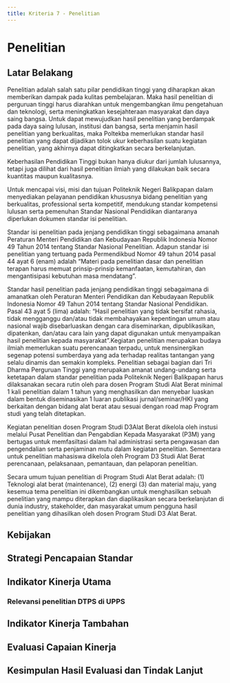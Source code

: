 ```yaml
---
title: Kriteria 7 - Penelitian
---
```


# Penelitian

<!--@include: ../penilaian/48.md-->

## Latar Belakang

<!--@include: ../panduan/iii-d-7-1.md-->

Penelitian adalah salah satu pilar pendidikan tinggi yang diharapkan akan memberikan dampak pada kulitas pembelajaran. Maka hasil penelitian di perguruan tinggi harus diarahkan untuk mengembangkan ilmu pengetahuan dan teknologi, serta meningkatkan kesejahteraan masyarakat dan daya saing bangsa. Untuk dapat mewujudkan hasil penelitian yang berdampak pada daya saing lulusan, institusi dan bangsa, serta menjamin hasil penelitian yang berkualitas, maka Poltekba memerlukan standar hasil penelitian yang dapat dijadikan tolok ukur keberhasilan suatu kegiatan penelitian, yang akhirnya dapat ditingkatkan secara berkelanjutan.

Keberhasilan Pendidikan Tinggi bukan hanya diukur dari jumlah lulusannya, tetapi juga dilihat dari hasil penelitian ilmiah yang dilakukan baik secara kuantitas maupun kualitasnya.

Untuk mencapai visi, misi dan tujuan Politeknik Negeri Balikpapan dalam menyediakan pelayanan pendidikan khususnya bidang penelitian yang berkualitas, professional serta kompetitif, mendukung standar kompetensi lulusan serta pemenuhan Standar Nasional Pendidikan diantaranya diperlukan dokumen standar isi penelitian.

Standar isi penelitian pada jenjang pendidikan tinggi sebagaimana amanah Peraturan Menteri Pendidikan dan Kebudayaan Republik Indonesia Nomor 49 Tahun 2014 tentang Standar Nasional Penelitian. Adapun standar isi penelitian yang tertuang pada Permendikbud Nomor 49 tahun 2014 pasal 44 ayat 6 (enam) adalah “Materi pada penelitian dasar dan penelitian terapan harus memuat prinsip-prinsip kemanfaatan, kemutahiran, dan mengantisipasi kebutuhan masa mendatang”.

Standar hasil penelitian pada jenjang pendidikan tinggi sebagaimana di amanatkan oleh Peraturan Menteri Pendidikan dan Kebudayaan Republik Indonesia Nomor 49 Tahun 2014 tentang Standar Nasional Pendidikan. Pasal 43 ayat 5 (lima) adalah: “Hasil penelitian yang tidak bersifat rahasia, tidak mengganggu dan/atau tidak membahayakan kepentingan umum atau nasional wajib disebarluaskan dengan cara diseminarkan, dipublikasikan, dipatenkan, dan/atau cara lain yang dapat digunakan untuk menyampaikan hasil penelitian kepada masyarakat”.Kegiatan penelitian merupakan budaya ilmiah memerlukan suatu perencanaan terpadu, untuk mensinergikan segenap potensi sumberdaya yang ada terhadap realitas tantangan yang selalu dinamis dan semakin kompleks. Penelitian sebagai bagian dari Tri Dharma Perguruan Tinggi yang merupakan amanat undang-undang serta ketetapan dalam standar penelitian pada Politeknik Negeri Balikpapan harus dilaksanakan secara rutin oleh para dosen Program Studi Alat Berat minimal 1 kali penelitian dalam 1 tahun yang menghasilkan dan menyebar luaskan dalam bentuk diseminasikan 1 luaran publikasi jurnal/seminar/HKI yang berkaitan dengan bidang alat berat atau sesuai dengan road map Program studi yang telah ditetapkan.

Kegiatan penelitian dosen Program Studi D3Alat Berat dikelola oleh instusi melalui Pusat Penelitian dan Pengabdian Kepada Masyarakat (P3M) yang bertugas untuk memfasiltasi dalam hal administrasi serta pengawasan dan pengendalian serta penjaminan mutu dalam kegiatan penelitian. Sementara untuk penelitian mahasiswa dikelola oleh Program D3 Studi Alat Berat perencanaan, pelaksanaan, pemantauan, dan pelaporan penelitian.

Secara umum tujuan penelitian di Program Studi Alat Berat adalah: (1) Teknologi alat berat (maintenance), (2) energi (3) dan material maju, yang kesemua tema penelitian ini dikembangkan untuk menghasilkan sebuah penelitian yang mampu diterapkan dan diaplikasikan secara berkelanjutan di dunia industry, stakeholder, dan masyarakat umum pengguna hasil
penelitian yang dihasilkan oleh dosen Program Studi D3 Alat Berat.

## Kebijakan

<!--@include: ../panduan/iii-d-7-2.md-->

## Strategi Pencapaian Standar

<!--@include: ../panduan/iii-d-7-3.md-->

## Indikator Kinerja Utama

### Relevansi penelitian DTPS di UPPS

<!--@include: ../panduan/iii-d-7-4-a.md-->

## Indikator Kinerja Tambahan

<!--@include: ../panduan/iii-d-7-5.md-->

## Evaluasi Capaian Kinerja

<!--@include: ../panduan/iii-d-7-6.md-->

## Kesimpulan Hasil Evaluasi dan Tindak Lanjut

<!--@include: ../panduan/iii-d-7-7.md-->
